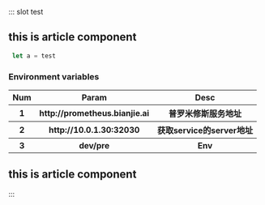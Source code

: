 ::: slot test

## this is article component

```typescript
 let a = test
```

### Environment variables

<table>
        <tr>
            <th>Num</th>
            <th>Param</th>
            <th>Desc</th>
        </tr>
        <tr>
            <th>1</th>
            <th>http://prometheus.bianjie.ai</th>
            <th>普罗米修斯服务地址</th>
        </tr>
        <tr>
            <th>2</th>
            <th>http://10.0.1.30:32030</th>
            <th>获取service的server地址</th>
        </tr>
        <tr>
            <th>3</th>
            <th>dev/pre</th>
            <th>Env</th>
        </tr>


</table>

## this is article component
:::


